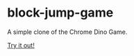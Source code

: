 # block-jump-game
A simple clone of the Chrome Dino Game.


[Try it out!](http://htmlpreview.github.io/?https://github.com/SeanPrice13/block-jump-game/blob/main/blockjump.html)
